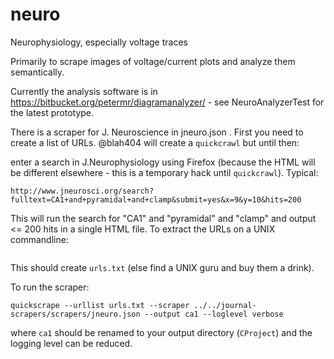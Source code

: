 # neuro
Neurophysiology, especially voltage traces

Primarily to scrape images of voltage/current plots and analyze them semantically.

Currently the analysis software is in https://bitbucket.org/petermr/diagramanalyzer/ - see NeuroAnalyzerTest for the latest prototype.

There is a scraper for J. Neuroscience in jneuro.json . First you need to create a list of URLs. @blah404 will create a `quickcrawl` but until then:

enter a search in J.Neurophysiology using Firefox (because the HTML will be different elsewhere - this is a temporary hack until `quickcrawl`). Typical:
```
http://www.jneurosci.org/search?fulltext=CA1+and+pyramidal+and+clamp&submit=yes&x=9&y=10&hits=200
```
This will run the search for "CA1" and "pyramidal" and "clamp" and output <= 200 hits in a single HTML file. To extract the URLs on a UNIX commandline:
```grep -i "Full Text<" | sed -i -e 's/.*http/http/' | sed -i -e 's/\?.*//' > urls.txt
```
This should create `urls.txt` (else find a UNIX guru and buy them a drink).

To run the scraper:
```
quickscrape --urllist urls.txt --scraper ../../journal-scrapers/scrapers/jneuro.json --output ca1 --loglevel verbose
```
where `ca1` should be renamed to your output directory (`CProject`) and the logging level can be reduced.


